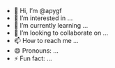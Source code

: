 - 👋 Hi, I’m @apygf
- 👀 I’m interested in ...
- 🌱 I’m currently learning ...
- 💞️ I’m looking to collaborate on ...
- 📫 How to reach me ...
- 😄 Pronouns: ...
- ⚡ Fun fact: ...

<!---
apygf/apygf is a ✨ special ✨ repository because its `README.md` (this file) appears on your GitHub profile.
You can click the Preview link to take a look at your changes.
--->
